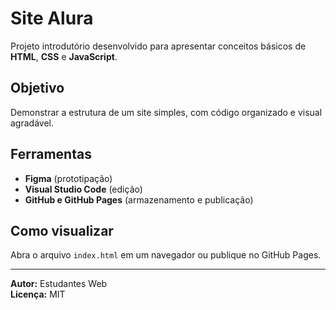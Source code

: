 # Site Alura

Projeto introdutório desenvolvido para apresentar conceitos básicos de **HTML**, **CSS** e **JavaScript**.

## Objetivo
Demonstrar a estrutura de um site simples, com código organizado e visual agradável.

## Ferramentas
- **Figma** (prototipação)
- **Visual Studio Code** (edição)
- **GitHub e GitHub Pages** (armazenamento e publicação)

## Como visualizar
Abra o arquivo `index.html` em um navegador ou publique no GitHub Pages.

---

**Autor:** Estudantes Web  
**Licença:** MIT
